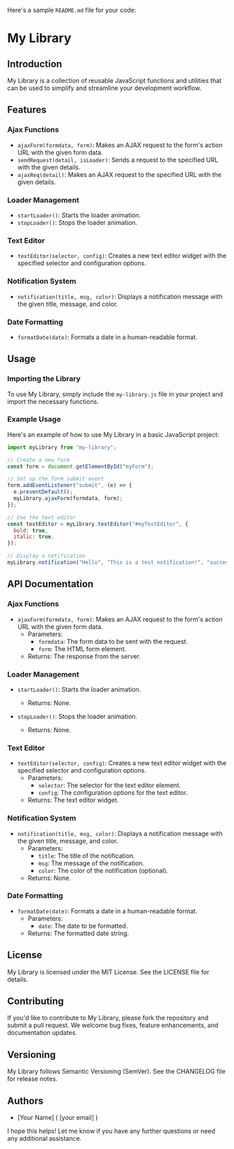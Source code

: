 Here's a sample `README.md` file for your code:

# **My Library**

## **Introduction**

My Library is a collection of reusable JavaScript functions and utilities that can be used to simplify and streamline your development workflow.

## **Features**

### Ajax Functions

- `ajaxForm(formdata, form)`: Makes an AJAX request to the form's action URL with the given form data.
- `sendRequest(detail, isLoader)`: Sends a request to the specified URL with the given details.
- `ajaxReq(detail)`: Makes an AJAX request to the specified URL with the given details.

### Loader Management

- `startLoader()`: Starts the loader animation.
- `stopLoader()`: Stops the loader animation.

### Text Editor

- `textEditor(selector, config)`: Creates a new text editor widget with the specified selector and configuration options.

### Notification System

- `notification(title, msg, color)`: Displays a notification message with the given title, message, and color.

### Date Formatting

- `formatDate(date)`: Formats a date in a human-readable format.

## **Usage**

### Importing the Library

To use My Library, simply include the `my-library.js` file in your project and import the necessary functions.

### Example Usage

Here's an example of how to use My Library in a basic JavaScript project:

```javascript
import myLibrary from "my-library";

// Create a new form
const form = document.getElementById("myForm");

// Set up the form submit event
form.addEventListener("submit", (e) => {
  e.preventDefault();
  myLibrary.ajaxForm(formdata, form);
});

// Use the text editor
const textEditor = myLibrary.textEditor("#myTextEditor", {
  bold: true,
  italic: true,
});

// Display a notification
myLibrary.notification("Hello", "This is a test notification!", "success");
```

## **API Documentation**

### Ajax Functions

- `ajaxForm(formdata, form)`: Makes an AJAX request to the form's action URL with the given form data.
  - Parameters:
    - `formdata`: The form data to be sent with the request.
    - `form`: The HTML form element.
  - Returns: The response from the server.

### Loader Management

- `startLoader()`: Starts the loader animation.

  - Returns: None.

- `stopLoader()`: Stops the loader animation.
  - Returns: None.

### Text Editor

- `textEditor(selector, config)`: Creates a new text editor widget with the specified selector and configuration options.
  - Parameters:
    - `selector`: The selector for the text editor element.
    - `config`: The configuration options for the text editor.
  - Returns: The text editor widget.

### Notification System

- `notification(title, msg, color)`: Displays a notification message with the given title, message, and color.
  - Parameters:
    - `title`: The title of the notification.
    - `msg`: The message of the notification.
    - `color`: The color of the notification (optional).
  - Returns: None.

### Date Formatting

- `formatDate(date)`: Formats a date in a human-readable format.
  - Parameters:
    - `date`: The date to be formatted.
  - Returns: The formatted date string.

## **License**

My Library is licensed under the MIT License. See the LICENSE file for details.

## **Contributing**

If you'd like to contribute to My Library, please fork the repository and submit a pull request. We welcome bug fixes, feature enhancements, and documentation updates.

## **Versioning**

My Library follows Semantic Versioning (SemVer). See the CHANGELOG file for release notes.

## **Authors**

- [Your Name] ( [your email] )

I hope this helps! Let me know if you have any further questions or need any additional assistance.
